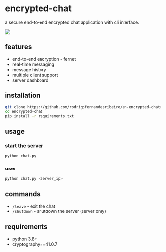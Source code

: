 # encrypted-chat

a secure end-to-end encrypted chat application with cli interface.

![](https://github.com/rodrigofernandesribeiro/cool-go-cli-to-do-list/blob/main/showcase.gif)

## features

- end-to-end encryption - fernet
- real-time messaging
- message history
- multiple client support
- server dashboard

## installation

```bash
git clone https://github.com/rodrigofernandesribeiro/an-encrypted-chatroom.git
cd encrypted-chat
pip install -r requirements.txt
```

## usage

### start the server

```bash
python chat.py
```

### user

```bash
python chat.py <server_ip>
```

## commands

- `/leave` - exit the chat
- `/shutdown` - shutdown the server (server only)

## requirements

- python 3.8+
- cryptography==41.0.7
